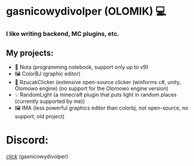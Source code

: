 # gasnicowydivolper (OLOMIK) 💻
### I like writing backend, MC plugins, etc.
## My projects:
- 📝 Nota (programming notebook, support only up to v9)
- 🖼️ ColorBJ (graphic editor)
- 🧨 RzucakClicker (extensive open-source clicker (winforms c#, unity, Olomowo engine) (no support for the Olomowo engine version)
- 💡 RandomLight (a minecraft plugin that puts light in random places (currently supported by me))
- 🖼️ IMA (less powerful graphics editor than colorbj, not open-source, no support, old project)

# Discord:
[*click*](https://discord.gg/JJayWyCzBV)
(gasnicowydivolper)
